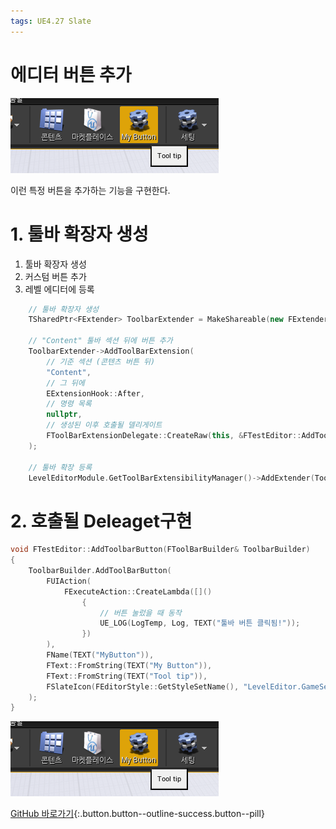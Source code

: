 ```yaml
---
tags: UE4.27 Slate
---
```


# 에디터 버튼 추가

![image.png](/image/UE4.27/Button.png)
<br>

이런 특정 버튼을 추가하는 기능을 구현한다.

# 1. 툴바 확장자 생성

1. 툴바 확장자 생성
2. 커스텀 버튼 추가
3. 레벨 에디터에 등록

```cpp
    // 툴바 확장자 생성
    TSharedPtr<FExtender> ToolbarExtender = MakeShareable(new FExtender);

    // "Content" 툴바 섹션 뒤에 버튼 추가
    ToolbarExtender->AddToolBarExtension(
        // 기준 섹션 (콘텐츠 버튼 뒤)
        "Content",                    
        // 그 뒤에
        EExtensionHook::After,       
        // 명령 목록
        nullptr,                 
        // 생성된 이후 호출될 델리게이트
        FToolBarExtensionDelegate::CreateRaw(this, &FTestEditor::AddToolbarButton)
    );

    // 툴바 확장 등록
    LevelEditorModule.GetToolBarExtensibilityManager()->AddExtender(ToolbarExtender);
```

# 2. 호출될 Deleaget구현

```cpp
void FTestEditor::AddToolbarButton(FToolBarBuilder& ToolbarBuilder)
{
    ToolbarBuilder.AddToolBarButton(
        FUIAction(
            FExecuteAction::CreateLambda([]()
                {
                    // 버튼 눌렀을 때 동작
                    UE_LOG(LogTemp, Log, TEXT("툴바 버튼 클릭됨!"));
                })
        ),
        FName(TEXT("MyButton")),
        FText::FromString(TEXT("My Button")),
        FText::FromString(TEXT("Tool tip")),
        FSlateIcon(FEditorStyle::GetStyleSetName(), "LevelEditor.GameSettings") // 예시 아이콘
    );
}
```

![image.png](/image/UE4.27/Button.png)

[GitHub 바로가기](https://github.com/jsuk10/PracticetUnrealEngine/commit/20d0e74aa186e94cff2061d7f49b472f1c3e26f7){:.button.button--outline-success.button--pill}
